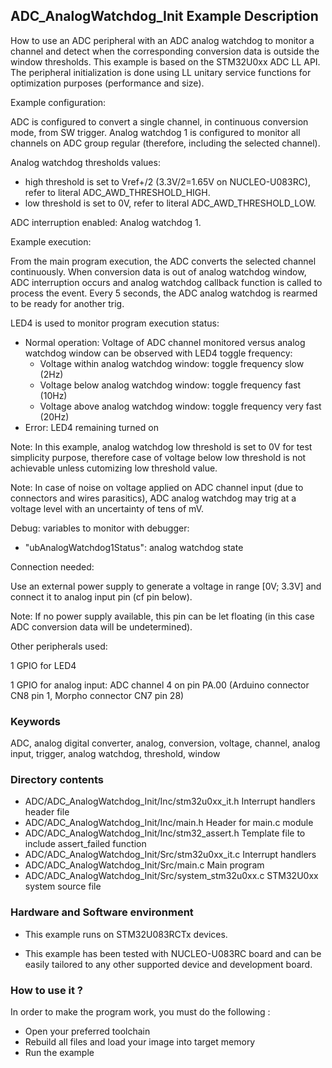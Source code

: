 ## <b>ADC_AnalogWatchdog_Init Example Description</b>

How to use an ADC peripheral with an ADC analog watchdog to monitor a channel
and detect when the corresponding conversion data is outside the window
thresholds.
This example is based on the STM32U0xx ADC LL API.
The peripheral initialization is done using LL unitary service functions
for optimization purposes (performance and size).

Example configuration:

ADC is configured to convert a single channel, in continuous conversion mode,
from SW trigger.
Analog watchdog 1 is configured to monitor all channels on ADC group regular
(therefore, including the selected channel).

Analog watchdog thresholds values:

- high threshold is set to Vref+/2 (3.3V/2=1.65V on NUCLEO-U083RC), refer to literal ADC_AWD_THRESHOLD_HIGH.
- low threshold is set to 0V, refer to literal ADC_AWD_THRESHOLD_LOW.

ADC interruption enabled: Analog watchdog 1.

Example execution:

From the main program execution, the ADC converts the selected channel continuously.
When conversion data is out of analog watchdog window, ADC interruption occurs
and analog watchdog callback function is called to process the event.
Every 5 seconds, the ADC analog watchdog is rearmed to be ready for another trig.

LED4 is used to monitor program execution status:

- Normal operation: Voltage of ADC channel monitored versus analog watchdog window
  can be observed with LED4 toggle frequency:
  - Voltage within analog watchdog window: toggle frequency slow (2Hz)
  - Voltage below analog watchdog window: toggle frequency fast (10Hz)
  - Voltage above analog watchdog window: toggle frequency very fast (20Hz)
- Error: LED4 remaining turned on

Note: In this example, analog watchdog low threshold is set to 0V
      for test simplicity purpose, therefore case of voltage below low threshold
      is not achievable unless cutomizing low threshold value.

Note: In case of noise on voltage applied on ADC channel input (due to connectors and wires parasitics),
      ADC analog watchdog may trig at a voltage level with an uncertainty of tens of mV.

Debug: variables to monitor with debugger:

- "ubAnalogWatchdog1Status": analog watchdog state

Connection needed:

Use an external power supply to generate a voltage in range [0V; 3.3V]
and connect it to analog input pin (cf pin below).

Note: If no power supply available, this pin can be let floating (in this case
      ADC conversion data will be undetermined).

Other peripherals used:

  1 GPIO for LED4

  1 GPIO for analog input: ADC channel 4 on pin PA.00 (Arduino connector CN8 pin 1, Morpho connector CN7 pin 28)

### <b>Keywords</b>

ADC, analog digital converter, analog, conversion, voltage, channel, analog input, trigger, analog watchdog, threshold, window

### <b>Directory contents</b>

  - ADC/ADC_AnalogWatchdog_Init/Inc/stm32u0xx_it.h          Interrupt handlers header file
  - ADC/ADC_AnalogWatchdog_Init/Inc/main.h                  Header for main.c module
  - ADC/ADC_AnalogWatchdog_Init/Inc/stm32_assert.h          Template file to include assert_failed function
  - ADC/ADC_AnalogWatchdog_Init/Src/stm32u0xx_it.c          Interrupt handlers
  - ADC/ADC_AnalogWatchdog_Init/Src/main.c                  Main program
  - ADC/ADC_AnalogWatchdog_Init/Src/system_stm32u0xx.c      STM32U0xx system source file


### <b>Hardware and Software environment</b>

  - This example runs on STM32U083RCTx devices.

  - This example has been tested with NUCLEO-U083RC board and can be
    easily tailored to any other supported device and development board.

### <b>How to use it ?</b>

In order to make the program work, you must do the following :

 - Open your preferred toolchain
 - Rebuild all files and load your image into target memory
 - Run the example

